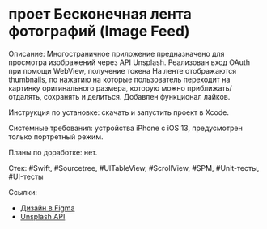 # проет Бесконечная лента фотографий (Image Feed)

Описание: Многостраничное приложение предназначено для просмотра изображений через API Unsplash. Реализован вход OAuth при помощи WebView, получение токена На ленте отображаются thumbnails, по нажатию на которые пользователь переходит на картинку оригинального размера, которую можно приближать/отдалять, сохранять и делиться. Добавлен функционал лайков.

Инструкция по установке: скачать и запустить проект в Xcode.

Системные требования: устройства iPhone с iOS 13, предусмотрен только портретный режим.

Планы по доработке: нет.

Стек: #Swift, #Sourcetree, #UITableView, #ScrollView, #SPM, #Unit-тесты, #UI-тесты

Ссылки:

- [Дизайн в Figma](https://tinyurl.com/image-feed-figma)
- [Unsplash API](https://unsplash.com/documentation)
